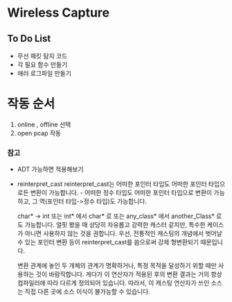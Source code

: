 # Wireless Capture
## To Do List
- 무선 패킷 탐지 코드
- 각 필요 함수 만들기
- 애러 로그파일 만들기


# 작동 순서
1. online , offline 선택
2. open pcap 작동



### 참고
- ADT 가능하면 적용해보기
- reinterpret_cast
    reinterpret_cast는 어떠한 포인터 타입도 어떠한 포인터 타입으로든 변환이 가능합니다. - 어떠한 정수 타입도 어떠한 포인터 타입으로 변환이 가능하고, 그 역(포인터 타입->정수 타입)도 가능합니다.

    char* -> int 또는 int* 에서 char* 로 또는 any_class* 에서 another_Class* 로도 가능합니다. 얼핏 봤을 때 상당히 자유롭고 강력한 캐스터 같지만, 특수한 케이스가 아니면 사용하지 않는 것을 권합니다.
    우선, 전통적인 캐스팅의 개념에서 벗어날 수 있는 포인터 변환 등이 reinterpret_cast를 씀으로써 강제 형변환되기 때문입니다.

    변환 관계에 놓인 두 개체의 관계가 명확하거나, 특정 목적을 달성하기 위할 때만 사용하는 것이 바람직합니다. 게다가 이 연산자가 적용된 후의 변환 결과는 거의 항상 컴파일러에 따라 다르게 정의되어 있습니다. 따라서, 이 캐스팅 연산자가 쓰인 소스는 직접 다른 곳에 소스 이식이 불가능할 수 있습니다.